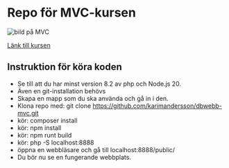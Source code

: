 # Repo för MVC-kursen

![bild på MVC](https://media.geeksforgeeks.org/wp-content/uploads/20220224160807/Model1.png "bild på MVC")

[Länk till kursen](https://dbwebb.se/kurser/mvc-v2)

## Instruktion för köra koden

* Se till att du har minst version 8.2 av php och Node.js 20.
* Även en git-installation behövs
* Skapa en mapp som du ska använda och gå in i den.
* Klona repo med: git clone https://github.com/karimandersson/dbwebb-mvc.git
* kör: composer install
* kör: npm install
* kör: npm runt build
* kör: php -S localhost:8888
* öppna en webbläsare och gå till localhost:8888/public/
* Du bör nu se en fungerande webbplats.
